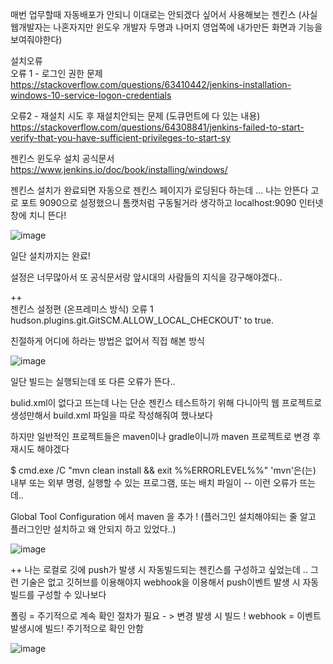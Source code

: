 매번 업무할때 자동배포가 안되니 이대로는 안되겠다 싶어서 사용해보는 젠킨스 (사실 웹개발자는 나혼자지만 윈도우 개발자 두명과 나머지 영업쪽에 내가만든 화면과 기능을 보여줘야한다)

설치오류   
오류 1 - 로그인 권한 문제   
https://stackoverflow.com/questions/63410442/jenkins-installation-windows-10-service-logon-credentials  

오류2 - 재설치 시도 후 재설치안되는 문제   (도큐먼트에 다 있는 내용)
https://stackoverflow.com/questions/64308841/jenkins-failed-to-start-verify-that-you-have-sufficient-privileges-to-start-sy  

 젠킨스 윈도우 설치 공식문서 https://www.jenkins.io/doc/book/installing/windows/  
 
젠킨스 설치가 완료되면 자동으로 젠킨스 페이지가 로딩된다 하는데 ... 나는 안뜬다 고로 포트 9090으로 설정했으니 톰캣처럼 구동될거라 생각하고 localhost:9090 인터넷창에 치니 뜬다!  

![image](https://user-images.githubusercontent.com/97571604/230400865-89786a6e-b41b-4139-ab67-efb19e88dd9e.png)
  
 일단 설치까지는 완료!
 
 설정은 너무많아서 또 공식문서랑 앞시대의 사람들의 지식을 강구해야겠다..

++  
젠킨스 설정편 (온프레미스 방식)
오류 1 hudson.plugins.git.GitSCM.ALLOW_LOCAL_CHECKOUT' to true. 

친절하게 어디에 하라는 방법은 없어서 직접 해본 방식 

![image](https://user-images.githubusercontent.com/97571604/236388828-656afd67-5ef1-4e8c-82c7-ba3c3daa1929.png)

일단 빌드는 실행되는데 또 다른 오류가 뜬다..  

bulid.xml이 없다고 뜨는데 나는 단순 젠킨스 테스트하기 위해 다니아믹 웹 프로젝트로 생성만해서 build.xml 파일을 따로 작성해줘여 했나보다 

하지만 일반적인 프로젝트들은 maven이나 gradle이니까 maven 프로젝트로 변경 후 재시도 해야겠다

$ cmd.exe /C "mvn clean install && exit %%ERRORLEVEL%%" 'mvn'은(는) 내부 또는 외부 명령, 실행할 수 있는 프로그램, 또는 배치 파일이  -- 이런 오류가 뜨는데.. 

Global Tool Configuration 에서 maven 을 추가 ! (플러그인 설치해야되는 줄 알고 플러그인만 설치하고 왜 안되지 하고 있었다..)

![image](https://user-images.githubusercontent.com/97571604/236400494-7ca4aa75-eefb-48ae-acc5-43e8700caa5e.png)

++ 나는 로컬로 깃에 push가 발생 시 자동빌드되는 젠킨스를 구성하고 싶었는데 .. 그런 기술은 없고 깃허브를 이용해야지 webhook을 이용해서 push이벤트 발생 시 자동빌드를 구성할 수 있나보다

폴링 = 주기적으로 계속 확인 절차가 필요 - > 변경 발생 시 빌드 !
webhook = 이벤트 발생시에 빌드! 주기적으로 확인 안함 

![image](https://user-images.githubusercontent.com/97571604/236636337-20485fd2-2856-445b-ab16-ea67dc8a5f6d.png)



